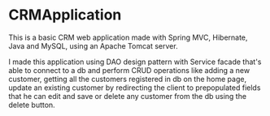# CRMApplication
This is a basic CRM web application made with Spring MVC, Hibernate, Java and MySQL, using an Apache Tomcat server.


I made this application using DAO design pattern with Service facade that's able to connect to a db and perform CRUD operations like adding a new customer, getting all the customers registered in db
on the home page, update an existing customer by redirecting the client to prepopulated fields that he can edit and save or delete any customer from the db using the delete button.
